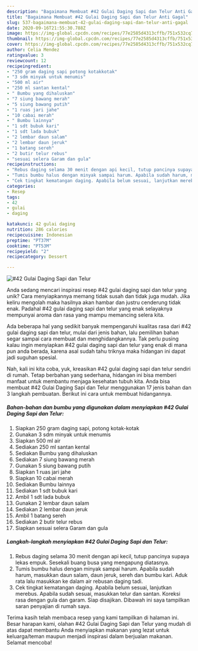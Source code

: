 ```yaml
---
description: "Bagaimana Membuat #42 Gulai Daging Sapi dan Telur Anti Gagal"
title: "Bagaimana Membuat #42 Gulai Daging Sapi dan Telur Anti Gagal"
slug: 537-bagaimana-membuat-42-gulai-daging-sapi-dan-telur-anti-gagal
date: 2020-09-16T21:55:30.788Z
image: https://img-global.cpcdn.com/recipes/77e2585d4313cffb/751x532cq70/42-gulai-daging-sapi-dan-telur-foto-resep-utama.jpg
thumbnail: https://img-global.cpcdn.com/recipes/77e2585d4313cffb/751x532cq70/42-gulai-daging-sapi-dan-telur-foto-resep-utama.jpg
cover: https://img-global.cpcdn.com/recipes/77e2585d4313cffb/751x532cq70/42-gulai-daging-sapi-dan-telur-foto-resep-utama.jpg
author: Celia Mendez
ratingvalue: 3
reviewcount: 12
recipeingredient:
- "250 gram daging sapi potong kotakkotak"
- "3 sdm minyak untuk menumis"
- "500 ml air"
- "250 ml santan kental"
- " Bumbu yang dihaluskan"
- "7 siung bawang merah"
- "5 siung bawang putih"
- "1 ruas jari jahe"
- "10 cabai merah"
- " Bumbu lainnya"
- "1 sdt bubuk kari"
- "1 sdt lada bubuk"
- "2 lembar daun salam"
- "2 lembar daun jeruk"
- "1 batang sereh"
- "2 butir telur rebus"
- "sesuai selera Garam dan gula"
recipeinstructions:
- "Rebus daging selama 30 menit dengan api kecil, tutup pancinya supaya lekas empuk. Sesekali buang busa yang mengapung diatasnya."
- "Tumis bumbu halus dengan minyak sampai harum. Apabila sudah harum, masukkan daun salam, daun jeruk, sereh dan bumbu kari. Aduk rata lalu masukkan ke dalam air rebusan daging tadi."
- "Cek tingkat kematangan daging. Apabila belum sesuai, lanjutkan merebus. Apabila sudah sesuai, masukkan telur dan santan. Koreksi rasa dengan gula dan garam. Siap disajikan. Dibawah ini saya tampilkan saran penyajian di rumah saya."
categories:
- Resep
tags:
- 42
- gulai
- daging

katakunci: 42 gulai daging 
nutrition: 286 calories
recipecuisine: Indonesian
preptime: "PT37M"
cooktime: "PT53M"
recipeyield: "2"
recipecategory: Dessert

---
```



![#42 Gulai Daging Sapi dan Telur](https://img-global.cpcdn.com/recipes/77e2585d4313cffb/751x532cq70/42-gulai-daging-sapi-dan-telur-foto-resep-utama.jpg)

Anda sedang mencari inspirasi resep #42 gulai daging sapi dan telur yang unik? Cara menyiapkannya memang tidak susah dan tidak juga mudah. Jika keliru mengolah maka hasilnya akan hambar dan justru cenderung tidak enak. Padahal #42 gulai daging sapi dan telur yang enak selayaknya mempunyai aroma dan rasa yang mampu memancing selera kita.



Ada beberapa hal yang sedikit banyak mempengaruhi kualitas rasa dari #42 gulai daging sapi dan telur, mulai dari jenis bahan, lalu pemilihan bahan segar sampai cara membuat dan menghidangkannya. Tak perlu pusing kalau ingin menyiapkan #42 gulai daging sapi dan telur yang enak di mana pun anda berada, karena asal sudah tahu triknya maka hidangan ini dapat jadi suguhan spesial.


Nah, kali ini kita coba, yuk, kreasikan #42 gulai daging sapi dan telur sendiri di rumah. Tetap berbahan yang sederhana, hidangan ini bisa memberi manfaat untuk membantu menjaga kesehatan tubuh kita. Anda bisa membuat #42 Gulai Daging Sapi dan Telur menggunakan 17 jenis bahan dan 3 langkah pembuatan. Berikut ini cara untuk membuat hidangannya.

<!--inarticleads1-->

##### Bahan-bahan dan bumbu yang digunakan dalam menyiapkan #42 Gulai Daging Sapi dan Telur:

1. Siapkan 250 gram daging sapi, potong kotak-kotak
1. Gunakan 3 sdm minyak untuk menumis
1. Siapkan 500 ml air
1. Sediakan 250 ml santan kental
1. Sediakan  Bumbu yang dihaluskan
1. Sediakan 7 siung bawang merah
1. Gunakan 5 siung bawang putih
1. Siapkan 1 ruas jari jahe
1. Siapkan 10 cabai merah
1. Sediakan  Bumbu lainnya
1. Sediakan 1 sdt bubuk kari
1. Ambil 1 sdt lada bubuk
1. Gunakan 2 lembar daun salam
1. Sediakan 2 lembar daun jeruk
1. Ambil 1 batang sereh
1. Sediakan 2 butir telur rebus
1. Siapkan sesuai selera Garam dan gula




<!--inarticleads2-->

##### Langkah-langkah menyiapkan #42 Gulai Daging Sapi dan Telur:

1. Rebus daging selama 30 menit dengan api kecil, tutup pancinya supaya lekas empuk. Sesekali buang busa yang mengapung diatasnya.
1. Tumis bumbu halus dengan minyak sampai harum. Apabila sudah harum, masukkan daun salam, daun jeruk, sereh dan bumbu kari. Aduk rata lalu masukkan ke dalam air rebusan daging tadi.
1. Cek tingkat kematangan daging. Apabila belum sesuai, lanjutkan merebus. Apabila sudah sesuai, masukkan telur dan santan. Koreksi rasa dengan gula dan garam. Siap disajikan. Dibawah ini saya tampilkan saran penyajian di rumah saya.




Terima kasih telah membaca resep yang kami tampilkan di halaman ini. Besar harapan kami, olahan #42 Gulai Daging Sapi dan Telur yang mudah di atas dapat membantu Anda menyiapkan makanan yang lezat untuk keluarga/teman maupun menjadi inspirasi dalam berjualan makanan. Selamat mencoba!
